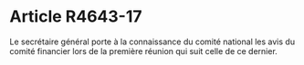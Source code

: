 # Article R4643-17

  
Le secrétaire général porte à la connaissance du comité national les avis du comité financier lors de la première réunion qui suit celle de ce dernier.